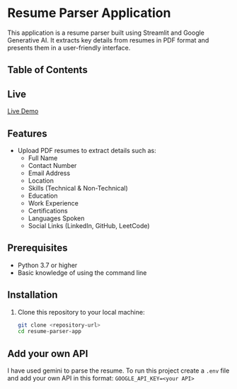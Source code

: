 # Resume Parser Application

This application is a resume parser built using Streamlit and Google Generative AI. It extracts key details from resumes in PDF format and presents them in a user-friendly interface.

## Table of Contents

## Live

[Live Demo](#https://factorykaam.streamlit.app/)

## Features

- Upload PDF resumes to extract details such as:
  - Full Name
  - Contact Number
  - Email Address
  - Location
  - Skills (Technical & Non-Technical)
  - Education
  - Work Experience
  - Certifications
  - Languages Spoken
  - Social Links (LinkedIn, GitHub, LeetCode)

## Prerequisites

- Python 3.7 or higher
- Basic knowledge of using the command line

## Installation

1. Clone this repository to your local machine:

   ```bash
   git clone <repository-url>
   cd resume-parser-app

## Add your own API

I have used gemini to parse the resume. To run this project create a `.env` file and add your own API in this format:
`GOOGLE_API_KEY=<your API>`
